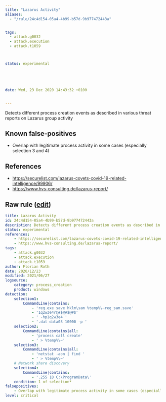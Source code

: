 ```yaml
---
title: "Lazarus Activity"
aliases:
  - "/rule/24c4d154-05a4-4b99-b57d-9b977472443a"


tags:
  - attack.g0032
  - attack.execution
  - attack.t1059



status: experimental





date: Wed, 23 Dec 2020 14:43:32 +0100


---
```


Detects different process creation events as described in various threat reports on Lazarus group activity

<!--more-->


## Known false-positives

* Overlap with legitimate process activity in some cases (especially selection 3 and 4)



## References

* https://securelist.com/lazarus-covets-covid-19-related-intelligence/99906/
* https://www.hvs-consulting.de/lazarus-report/


## Raw rule ([edit](https://github.com/SigmaHQ/sigma/edit/master/rules/windows/process_creation/proc_creation_win_apt_lazarus_activity_dec20.yml))
```yaml
title: Lazarus Activity
id: 24c4d154-05a4-4b99-b57d-9b977472443a
description: Detects different process creation events as described in various threat reports on Lazarus group activity
status: experimental
references:
    - https://securelist.com/lazarus-covets-covid-19-related-intelligence/99906/
    - https://www.hvs-consulting.de/lazarus-report/
tags:
    - attack.g0032
    - attack.execution
    - attack.t1059 
author: Florian Roth
date: 2020/12/23
modified: 2021/06/27
logsource:
    category: process_creation
    product: windows
detection:
    selection1:
        CommandLine|contains:
            - 'reg.exe save hklm\sam %temp%\~reg_sam.save'
            - '1q2w3e4r@#$@#$@#$'
            - ' -hp1q2w3e4 '
            - '.dat data03 10000 -p '
    selection2:
        CommandLine|contains|all:
            - 'process call create'
            - ' > %temp%\~'
    selection3:
        CommandLine|contains|all:
            - 'netstat -aon | find '
            - ' > %temp%\~'
    # Network share discovery
    selection4:
        CommandLine|contains:
            - '.255 10 C:\ProgramData\'
    condition: 1 of selection*
falsepositives:
    - Overlap with legitimate process activity in some cases (especially selection 3 and 4)
level: critical

```
